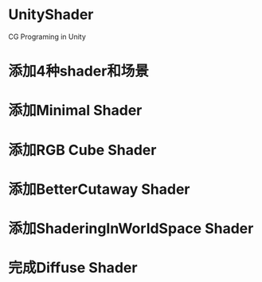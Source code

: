 # UnityShader
CG Programing in Unity
# 添加4种shader和场景 #
# 添加Minimal Shader #
# 添加RGB Cube Shader #
# 添加BetterCutaway Shader #
# 添加ShaderingInWorldSpace Shader #
# 完成Diffuse Shader #
